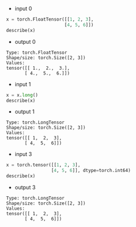 - input 0
```python
x = torch.FloatTensor([[1, 2, 3], 
                      [4, 5, 6]])
describe(x)
```
- output 0
```
Type: torch.FloatTensor
Shape/size: torch.Size([2, 3])
Values:
tensor([[ 1.,  2.,  3.],
       [ 4.,  5.,  6.]])
```
- input 1
```python
x = x.long()
describe(x)
```
- output 1
```
Type: torch.LongTensor
Shape/size: torch.Size([2, 3])
Values:
tensor([[ 1,  2,  3],
       [ 4,  5,  6]])
```
- input 3
```python
x = torch.tensor([[1, 2, 3],
                 [4, 5, 6]], dtype=torch.int64)
describe(x)
```
- output 3
```
Type: torch.LongTensor
Shape/size: torch.Size([2, 3])
Values:
tensor([[ 1,  2,  3],
       [ 4,  5,  6]])
```
